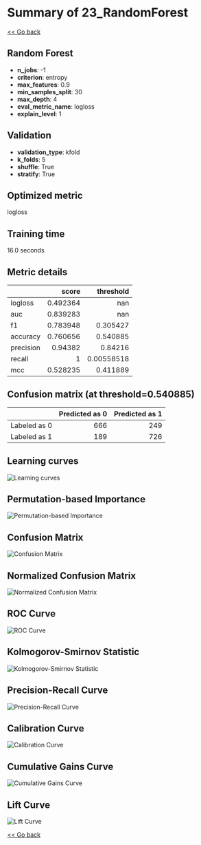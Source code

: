 # Summary of 23_RandomForest

[<< Go back](../README.md)


## Random Forest
- **n_jobs**: -1
- **criterion**: entropy
- **max_features**: 0.9
- **min_samples_split**: 30
- **max_depth**: 4
- **eval_metric_name**: logloss
- **explain_level**: 1

## Validation
 - **validation_type**: kfold
 - **k_folds**: 5
 - **shuffle**: True
 - **stratify**: True

## Optimized metric
logloss

## Training time

16.0 seconds

## Metric details
|           |    score |    threshold |
|:----------|---------:|-------------:|
| logloss   | 0.492364 | nan          |
| auc       | 0.839283 | nan          |
| f1        | 0.783948 |   0.305427   |
| accuracy  | 0.760656 |   0.540885   |
| precision | 0.94382  |   0.84216    |
| recall    | 1        |   0.00558518 |
| mcc       | 0.528235 |   0.411889   |


## Confusion matrix (at threshold=0.540885)
|              |   Predicted as 0 |   Predicted as 1 |
|:-------------|-----------------:|-----------------:|
| Labeled as 0 |              666 |              249 |
| Labeled as 1 |              189 |              726 |

## Learning curves
![Learning curves](learning_curves.png)

## Permutation-based Importance
![Permutation-based Importance](permutation_importance.png)
## Confusion Matrix

![Confusion Matrix](confusion_matrix.png)


## Normalized Confusion Matrix

![Normalized Confusion Matrix](confusion_matrix_normalized.png)


## ROC Curve

![ROC Curve](roc_curve.png)


## Kolmogorov-Smirnov Statistic

![Kolmogorov-Smirnov Statistic](ks_statistic.png)


## Precision-Recall Curve

![Precision-Recall Curve](precision_recall_curve.png)


## Calibration Curve

![Calibration Curve](calibration_curve_curve.png)


## Cumulative Gains Curve

![Cumulative Gains Curve](cumulative_gains_curve.png)


## Lift Curve

![Lift Curve](lift_curve.png)



[<< Go back](../README.md)
